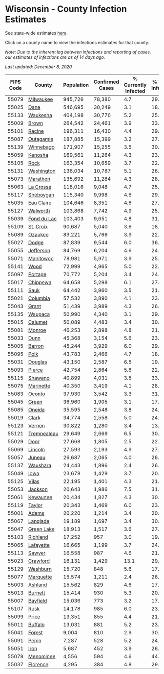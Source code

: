 # Wisconsin - County Infection Estimates

See state-wide estimates [here](/infections/us-wi).

Click on a county name to view the infections estimates for that county.

*Note: Due to the inherent lag between infections and reporting of cases, our estimates of infections are as of 14 days ago.*

*Last updated: December 8, 2020*

|   FIPS Code |                     County |   Population |   Confirmed Cases |   % Currently Infected |   % Total Infected |
|-------------|----------------------------|--------------|-------------------|------------------------|--------------------|
|       55079 |     [Milwaukee](milwaukee) |      945,726 |            78,380 |                    4.7 |               29.4 |
|       55025 |               [Dane](dane) |      546,695 |            30,249 |                    3.1 |               18.9 |
|       55133 |       [Waukesha](waukesha) |      404,198 |            30,776 |                    5.2 |               25.9 |
|       55009 |             [Brown](brown) |      264,542 |            24,461 |                    3.9 |               33.1 |
|       55101 |           [Racine](racine) |      196,311 |            16,430 |                    4.4 |               29.5 |
|       55087 |     [Outagamie](outagamie) |      187,885 |            15,399 |                    3.2 |               27.9 |
|       55139 |     [Winnebago](winnebago) |      171,907 |            15,255 |                    3.5 |               30.3 |
|       55059 |         [Kenosha](kenosha) |      169,561 |            11,264 |                    4.3 |               23.7 |
|       55105 |               [Rock](rock) |      163,354 |            10,659 |                    3.7 |               22.5 |
|       55131 |   [Washington](washington) |      136,034 |            10,787 |                    5.1 |               26.9 |
|       55073 |       [Marathon](marathon) |      135,692 |            11,284 |                    4.3 |               28.2 |
|       55063 |     [La Crosse](la-crosse) |      118,016 |             9,048 |                    4.7 |               25.9 |
|       55117 |     [Sheboygan](sheboygan) |      115,340 |             9,998 |                    4.6 |               29.8 |
|       55035 |   [Eau Claire](eau-claire) |      104,646 |             8,351 |                    4.6 |               27.3 |
|       55127 |       [Walworth](walworth) |      103,868 |             7,742 |                    4.9 |               25.3 |
|       55039 | [Fond du Lac](fond-du-lac) |      103,403 |             9,651 |                    4.8 |               31.8 |
|       55109 |     [St. Croix](st.-croix) |       90,687 |             5,040 |                    3.6 |               18.6 |
|       55089 |         [Ozaukee](ozaukee) |       89,221 |             5,766 |                    3.9 |               22.3 |
|       55027 |             [Dodge](dodge) |       87,839 |             9,544 |                    6.0 |               36.6 |
|       55055 |     [Jefferson](jefferson) |       84,769 |             6,204 |                    4.6 |               24.7 |
|       55071 |     [Manitowoc](manitowoc) |       78,981 |             5,971 |                    3.9 |               25.6 |
|       55141 |               [Wood](wood) |       72,999 |             4,965 |                    5.0 |               22.6 |
|       55097 |         [Portage](portage) |       70,772 |             5,204 |                    3.4 |               24.9 |
|       55017 |       [Chippewa](chippewa) |       64,658 |             5,298 |                    6.1 |               27.6 |
|       55111 |               [Sauk](sauk) |       64,442 |             3,960 |                    3.5 |               21.0 |
|       55021 |       [Columbia](columbia) |       57,532 |             3,890 |                    4.1 |               23.2 |
|       55043 |             [Grant](grant) |       51,439 |             3,989 |                    4.3 |               26.5 |
|       55135 |         [Waupaca](waupaca) |       50,990 |             4,340 |                    3.1 |               29.3 |
|       55015 |         [Calumet](calumet) |       50,089 |             4,483 |                    3.4 |               30.6 |
|       55081 |           [Monroe](monroe) |       46,253 |             2,898 |                    4.8 |               21.0 |
|       55033 |               [Dunn](dunn) |       45,368 |             3,154 |                    5.6 |               23.5 |
|       55005 |           [Barron](barron) |       45,244 |             3,929 |                    6.0 |               29.4 |
|       55095 |               [Polk](polk) |       43,783 |             2,466 |                    4.7 |               18.6 |
|       55031 |         [Douglas](douglas) |       43,150 |             2,587 |                    6.5 |               19.2 |
|       55093 |           [Pierce](pierce) |       42,754 |             2,864 |                    5.6 |               22.2 |
|       55115 |         [Shawano](shawano) |       40,899 |             4,031 |                    3.5 |               33.9 |
|       55075 |     [Marinette](marinette) |       40,350 |             3,419 |                    4.1 |               28.7 |
|       55083 |           [Oconto](oconto) |       37,930 |             3,542 |                    3.3 |               31.8 |
|       55045 |             [Green](green) |       36,960 |             1,905 |                    3.1 |               17.4 |
|       55085 |           [Oneida](oneida) |       35,595 |             2,548 |                    3.8 |               24.2 |
|       55019 |             [Clark](clark) |       34,774 |             2,558 |                    5.0 |               24.9 |
|       55123 |           [Vernon](vernon) |       30,822 |             1,280 |                    3.4 |               13.8 |
|       55121 | [Trempealeau](trempealeau) |       29,649 |             2,669 |                    6.5 |               30.1 |
|       55029 |               [Door](door) |       27,668 |             1,805 |                    2.5 |               22.5 |
|       55069 |         [Lincoln](lincoln) |       27,593 |             2,193 |                    4.9 |               27.0 |
|       55057 |           [Juneau](juneau) |       26,687 |             2,065 |                    4.0 |               26.3 |
|       55137 |       [Waushara](waushara) |       24,443 |             1,896 |                    2.4 |               26.7 |
|       55049 |               [Iowa](iowa) |       23,678 |             1,429 |                    3.7 |               20.5 |
|       55125 |             [Vilas](vilas) |       22,195 |             1,401 |                    4.3 |               21.3 |
|       55053 |         [Jackson](jackson) |       20,643 |             1,986 |                    7.5 |               31.6 |
|       55061 |       [Kewaunee](kewaunee) |       20,434 |             1,827 |                    4.3 |               30.9 |
|       55119 |           [Taylor](taylor) |       20,343 |             1,469 |                    6.0 |               23.8 |
|       55001 |             [Adams](adams) |       20,220 |             1,214 |                    3.4 |               20.3 |
|       55067 |       [Langlade](langlade) |       19,189 |             1,697 |                    3.4 |               30.4 |
|       55047 |   [Green Lake](green-lake) |       18,913 |             1,517 |                    3.6 |               27.5 |
|       55103 |       [Richland](richland) |       17,252 |               957 |                    3.0 |               19.0 |
|       55065 |     [Lafayette](lafayette) |       16,665 |             1,199 |                    3.7 |               24.5 |
|       55113 |           [Sawyer](sawyer) |       16,558 |               987 |                    4.6 |               21.3 |
|       55023 |       [Crawford](crawford) |       16,131 |             1,429 |                   13.1 |               29.9 |
|       55129 |       [Washburn](washburn) |       15,720 |               848 |                    5.6 |               17.6 |
|       55077 |     [Marquette](marquette) |       15,574 |             1,211 |                    2.4 |               26.6 |
|       55003 |         [Ashland](ashland) |       15,562 |               829 |                    4.6 |               17.4 |
|       55013 |         [Burnett](burnett) |       15,414 |               930 |                    5.3 |               20.0 |
|       55007 |       [Bayfield](bayfield) |       15,036 |               773 |                    3.2 |               17.2 |
|       55107 |               [Rusk](rusk) |       14,178 |               985 |                    6.0 |               23.5 |
|       55099 |             [Price](price) |       13,351 |               855 |                    4.4 |               21.4 |
|       55011 |         [Buffalo](buffalo) |       13,031 |               881 |                    5.2 |               23.0 |
|       55041 |           [Forest](forest) |        9,004 |               810 |                    2.9 |               30.7 |
|       55091 |             [Pepin](pepin) |        7,287 |               528 |                    5.2 |               24.5 |
|       55051 |               [Iron](iron) |        5,687 |               452 |                    3.9 |               26.8 |
|       55078 |     [Menominee](menominee) |        4,556 |               594 |                    4.6 |               44.9 |
|       55037 |       [Florence](florence) |        4,295 |               384 |                    4.8 |               29.8 |